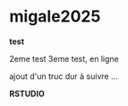 # migale2025

**test**

2eme test 3eme test, en ligne

ajout d'un truc dur à suivre ...

**RSTUDIO**
